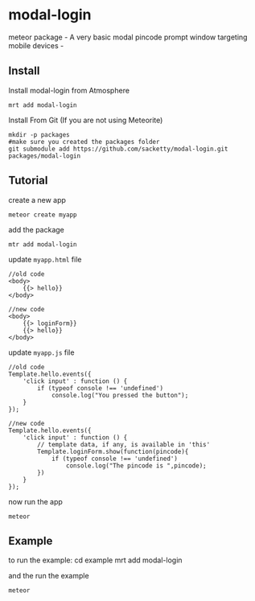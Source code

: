 modal-login
===========

meteor package - A very basic modal pincode prompt window targeting mobile devices -

## Install

Install modal-login from Atmosphere
    
    mrt add modal-login

Install From Git (If you are not using Meteorite)

    mkdir -p packages
    #make sure you created the packages folder
    git submodule add https://github.com/sacketty/modal-login.git packages/modal-login

## Tutorial


 create a new app

	meteor create myapp

add the package

	mtr add modal-login

update `myapp.html` file
 
    //old code
    <body>
		{{> hello}}
	</body>

    //new code
    <body>
		{{> loginForm}}
		{{> hello}}
	</body>

update `myapp.js` file

	//old code
	Template.hello.events({
    	'click input' : function () {
      		if (typeof console !== 'undefined')
        		console.log("You pressed the button");
    	}
  	});

	//new code
	Template.hello.events({
    	'click input' : function () {
      		// template data, if any, is available in 'this'
      		Template.loginForm.show(function(pincode){
      			if (typeof console !== 'undefined')
        			console.log("The pincode is ",pincode);
      		})
    	}
  	});

now run the app

	meteor


## Example

to run the example:
	cd example
	mrt add modal-login
	
and the run the example

	meteor
